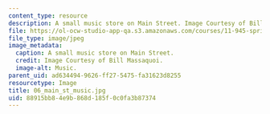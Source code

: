```yaml
---
content_type: resource
description: A small music store on Main Street. Image Courtesy of Bill Massaquoi.
file: https://ol-ocw-studio-app-qa.s3.amazonaws.com/courses/11-945-springfield-studio-fall-2005/88915bb84e9b868d185f0c0fa3b87374_06_main_st_music.jpg
file_type: image/jpeg
image_metadata:
  caption: A small music store on Main Street.
  credit: Image Courtesy of Bill Massaquoi.
  image-alt: Music.
parent_uid: ad634494-9626-ff27-5475-fa31623d8255
resourcetype: Image
title: 06_main_st_music.jpg
uid: 88915bb8-4e9b-868d-185f-0c0fa3b87374
---
```

